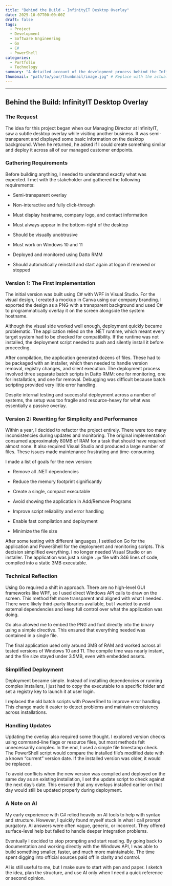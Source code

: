 ```yaml
---
title: "Behind the Build - InfinityIT Desktop Overlay"
date: 2025-10-07T00:00:00Z
draft: false
tags:
  - Project
  - Development
  - Software Engineering
  - Go
  - C#
  - PowerShell
categories:
  - Portfolio
  - Technology
summary: "A detailed account of the development process behind the InfinityIT Desktop Overlay, focusing on design, implementation, and iterative improvements."
thumbnail: "path/to/your/thumbnail/image.jpg" # Replace with the actual path to your thumbnail image
---
```


---

## Behind the Build: InfinityIT Desktop Overlay

### The Request

The idea for this project began when our Managing Director at InfinityIT, saw a subtle desktop overlay while visiting another business. It was semi-transparent and displayed some basic information on the desktop background. When he returned, he asked if I could create something similar and deploy it across all of our managed customer endpoints.

### Gathering Requirements

Before building anything, I needed to understand exactly what was expected. I met with the stakeholder and gathered the following requirements:

- Semi-transparent overlay
    
- Non-interactive and fully click-through
    
- Must display hostname, company logo, and contact information
    
- Must always appear in the bottom-right of the desktop
    
- Should be visually unobtrusive
    
- Must work on Windows 10 and 11
    
- Deployed and monitored using Datto RMM
    
- Should automatically reinstall and start again at logon if removed or stopped
    

### Version 1: The First Implementation

The initial version was built using C# with WPF in Visual Studio. For the visual design, I created a mockup in Canva using our company branding. I exported the design as a PNG with a transparent background and used C# to programmatically overlay it on the screen alongside the system hostname.

Although the visual side worked well enough, deployment quickly became problematic. The application relied on the .NET runtime, which meant every target system had to be checked for compatibility. If the runtime was not installed, the deployment script needed to push and silently install it before proceeding.

After compilation, the application generated dozens of files. These had to be packaged with an installer, which then needed to handle version removal, registry changes, and silent execution. The deployment process involved three separate batch scripts in Datto RMM: one for monitoring, one for installation, and one for removal. Debugging was difficult because batch scripting provided very little error handling.

Despite internal testing and successful deployment across a number of systems, the setup was too fragile and resource-heavy for what was essentially a passive overlay.

### Version 2: Rewriting for Simplicity and Performance

Within a year, I decided to refactor the project entirely. There were too many inconsistencies during updates and monitoring. The original implementation consumed approximately 80MB of RAM for a task that should have required almost none. It also required Visual Studio and produced a large number of files. These issues made maintenance frustrating and time-consuming.

I made a list of goals for the new version:

- Remove all .NET dependencies
    
- Reduce the memory footprint significantly
    
- Create a single, compact executable
    
- Avoid showing the application in Add/Remove Programs
    
- Improve script reliability and error handling
    
- Enable fast compilation and deployment
    
- Minimize the file size
    

After some testing with different languages, I settled on Go for the application and PowerShell for the deployment and monitoring scripts. This decision simplified everything. I no longer needed Visual Studio or an installer. The application was just a single `.go` file with 346 lines of code, compiled into a static 3MB executable.

### Technical Reflection

Using Go required a shift in approach. There are no high-level GUI frameworks like WPF, so I used direct Windows API calls to draw on the screen. This method felt more transparent and aligned with what I needed. There were likely third-party libraries available, but I wanted to avoid external dependencies and keep full control over what the application was doing.

Go also allowed me to embed the PNG and font directly into the binary using a simple directive. This ensured that everything needed was contained in a single file.

The final application used only around 3MB of RAM and worked across all tested versions of Windows 10 and 11. The compile time was nearly instant, and the file size stayed under 3.5MB, even with embedded assets.

### Simplified Deployment

Deployment became simple. Instead of installing dependencies or running complex installers, I just had to copy the executable to a specific folder and set a registry key to launch it at user login.

I replaced the old batch scripts with PowerShell to improve error handling. This change made it easier to detect problems and maintain consistency across installations.

### Handling Updates

Updating the overlay also required some thought. I explored version checks using command-line flags or resource files, but most methods felt unnecessarily complex. In the end, I used a simple file timestamp check. The PowerShell script would compare the installed file’s modified date with a known “current” version date. If the installed version was older, it would be replaced.

To avoid conflicts when the new version was compiled and deployed on the same day as an existing installation, I set the update script to check against the next day’s date. This ensured that any overlays installed earlier on that day would still be updated properly during deployment.

### A Note on AI

My early experience with C# relied heavily on AI tools to help with syntax and structure. However, I quickly found myself stuck in what I call prompt purgatory. AI answers were often vague, generic, or incorrect. They offered surface-level help but failed to handle deeper integration problems.

Eventually I decided to stop prompting and start reading. By going back to documentation and working directly with the Windows API, I was able to build something smaller, faster, and much more maintainable. The time spent digging into official sources paid off in clarity and control.

AI is still useful to me, but I make sure to start with pen and paper. I sketch the idea, plan the structure, and use AI only when I need a quick reference or second opinion.
